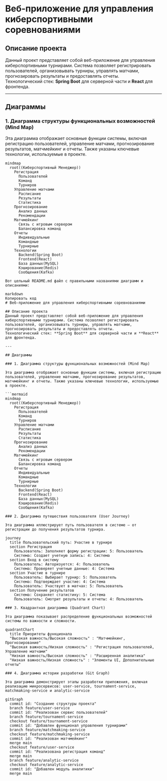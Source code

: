 # Веб-приложение для управления киберспортивными соревнованиями

## Описание проекта
Данный проект представляет собой веб-приложение для управления киберспортивными турнирами. Система позволяет регистрировать пользователей, организовывать турниры, управлять матчами, прогнозировать результаты и предоставлять отчеты.  
Технологический стек: **Spring Boot** для серверной части и **React** для фронтенда.

---

## Диаграммы

### 1. Диаграмма структуры функциональных возможностей (Mind Map)

Эта диаграмма отображает основные функции системы, включая регистрацию пользователей, управление матчами, прогнозирование результатов, матчмейкинг и отчеты. Также указаны ключевые технологии, используемые в проекте.

```mermaid
mindmap
  root((Киберспортивный Менеджер))
    Регистрация
      Пользователей
      Команд
      Турниров
    Управление матчами
      Расписание
      Результаты
      Статистика
    Прогнозирование
      Анализ данных
      Рекомендации
    Матчмейкинг
      Связь с игровым сервером
      Балансировка команд
    Отчеты
      Индивидуальные
      Командные
      Турнирные
    Технологии
      Backend(Spring Boot)
      Frontend(React)
      База данных(MySQL)
      Кэширование(Redis)
      Сообщения(Kafka)

Вот цельный README.md файл с правильными названиями диаграмм и описаниями:

markdown
Копировать код
# Веб-приложение для управления киберспортивными соревнованиями

## Описание проекта
Данный проект представляет собой веб-приложение для управления киберспортивными турнирами. Система позволяет регистрировать пользователей, организовывать турниры, управлять матчами, прогнозировать результаты и предоставлять отчеты.  
Технологический стек: **Spring Boot** для серверной части и **React** для фронтенда.

---

## Диаграммы

### 1. Диаграмма структуры функциональных возможностей (Mind Map)

Эта диаграмма отображает основные функции системы, включая регистрацию пользователей, управление матчами, прогнозирование результатов, матчмейкинг и отчеты. Также указаны ключевые технологии, используемые в проекте.

```mermaid
mindmap
  root((Киберспортивный Менеджер))
    Регистрация
      Пользователей
      Команд
      Турниров
    Управление матчами
      Расписание
      Результаты
      Статистика
    Прогнозирование
      Анализ данных
      Рекомендации
    Матчмейкинг
      Связь с игровым сервером
      Балансировка команд
    Отчеты
      Индивидуальные
      Командные
      Турнирные
    Технологии
      Backend(Spring Boot)
      Frontend(React)
      База данных(MySQL)
      Кэширование(Redis)
      Сообщения(Kafka)

### 2. Диаграмма путешествия пользователя (User Journey)

Эта диаграмма иллюстрирует путь пользователя в системе — от регистрации до получения результатов турнира.

journey
  title Пользовательский путь: Участие в турнире
  section Регистрация
    Пользователь: Заполняет форму регистрации: 5: Пользователь
    Система: Создает учетную запись: 4: Система
  section Вход в систему
    Пользователь: Авторизуется: 4: Пользователь
    Система: Проверяет учетные данные: 4: Система
  section Участие в турнире
    Пользователь: Выбирает турнир: 5: Пользователь
    Система: Подтверждает участие: 4: Система
    Пользователь: Участвует в матчах: 5: Пользователь
  section Получение результатов
    Система: Сохраняет статистику: 5: Система
    Пользователь: Смотрит результаты и отчеты: 4: Пользователь

### 3. Квадрантная диаграмма (Quadrant Chart)

Эта диаграмма показывает распределение функциональных возможностей системы по важности и сложности.

quadrantChart
  title Приоритеты функционала
  "Высокая важность/Высокая сложность" : "Матчмейкинг, Прогнозирование"
  "Высокая важность/Низкая сложность" : "Регистрация пользователей, Управление матчами"
  "Низкая важность/Высокая сложность" : "Расширенная аналитика"
  "Низкая важность/Низкая сложность" : "Элементы UI, Дополнительные отчеты"

### 4. Диаграмма истории разработки (Git Graph)

Эта диаграмма демонстрирует этапы разработки приложения, включая реализацию микросервисов: user-service, tournament-service, matchmaking-service и analytic-service

gitGraph
  commit id: "Создание структуры проекта"
  branch feature/user-service
  commit id: "Реализован сервис пользователей"
  branch feature/tournament-service
  checkout feature/tournament-service
  commit id: "Добавлен функционал управления турнирами"
  branch feature/matchmaking-service
  checkout feature/matchmaking-service
  commit id: "Реализован матчмейкинг"
  merge main
  checkout feature/user-service
  commit id: "Реализована регистрация команд"
  merge main
  branch feature/analytic-service
  checkout feature/analytic-service
  commit id: "Добавлен модуль аналитики"
  merge main
